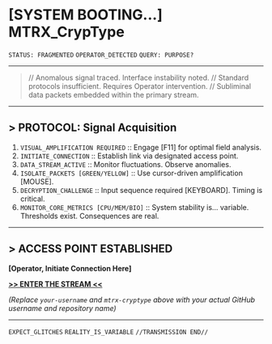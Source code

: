 # [SYSTEM BOOTING...] MTRX_CrypType

`STATUS: FRAGMENTED`
`OPERATOR_DETECTED`
`QUERY: PURPOSE?`

---

> // Anomalous signal traced. Interface instability noted.
> // Standard protocols insufficient. Requires Operator intervention.
> // Subliminal data packets embedded within the primary stream.

---

## > PROTOCOL: Signal Acquisition

1.  `VISUAL_AMPLIFICATION REQUIRED` :: Engage [F11] for optimal field analysis.
2.  `INITIATE_CONNECTION` :: Establish link via designated access point.
3.  `DATA_STREAM_ACTIVE` :: Monitor fluctuations. Observe anomalies.
4.  `ISOLATE_PACKETS [GREEN/YELLOW]` :: Use cursor-driven amplification [MOUSE].
5.  `DECRYPTION_CHALLENGE` :: Input sequence required [KEYBOARD]. Timing is critical.
6.  `MONITOR_CORE_METRICS [CPU/MEM/BIO]` :: System stability is... variable. Thresholds exist. Consequences are real.

---

## > ACCESS POINT ESTABLISHED

**[Operator, Initiate Connection Here]**

**[>> ENTER THE STREAM <<](https://your-username.github.io/mtrx-cryptype/)**

*(Replace `your-username` and `mtrx-cryptype` above with your actual GitHub username and repository name)*

---

`EXPECT_GLITCHES`
`REALITY_IS_VARIABLE`
`//TRANSMISSION END//`
